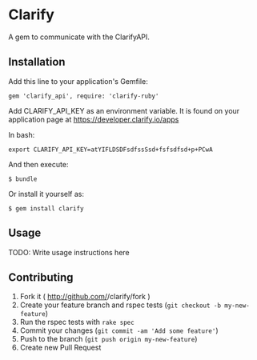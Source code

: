 # Clarify

A gem to communicate with the ClarifyAPI.

## Installation

Add this line to your application's Gemfile:

    gem 'clarify_api', require: 'clarify-ruby' 

Add CLARIFY_API_KEY as an environment variable. It is found on your application page at https://developer.clarify.io/apps

In bash:

    export CLARIFY_API_KEY=atYIFLDSDFsdfssSsd+fsfsdfsd+p+PCwA

And then execute:

    $ bundle

Or install it yourself as:

    $ gem install clarify

## Usage

TODO: Write usage instructions here

## Contributing

1. Fork it ( http://github.com/<my-github-username>/clarify/fork )
2. Create your feature branch and rspec tests (`git checkout -b my-new-feature`)
3. Run the rspec tests with `rake spec`
4. Commit your changes (`git commit -am 'Add some feature'`)
5. Push to the branch (`git push origin my-new-feature`)
6. Create new Pull Request

